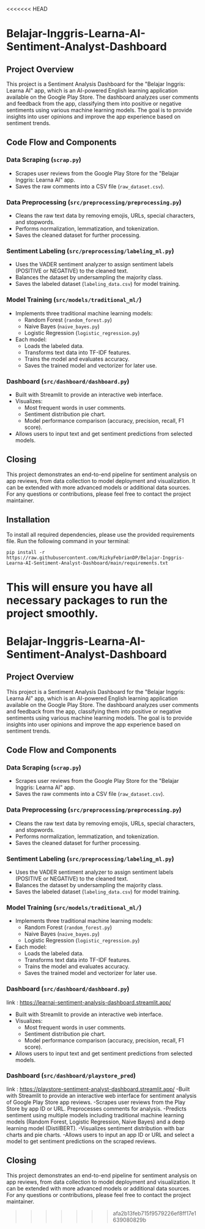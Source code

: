 <<<<<<< HEAD
# Belajar-Inggris-Learna-AI-Sentiment-Analyst-Dashboard

## Project Overview
This project is a Sentiment Analysis Dashboard for the "Belajar Inggris: Learna AI" app, which is an AI-powered English learning application available on the Google Play Store. The dashboard analyzes user comments and feedback from the app, classifying them into positive or negative sentiments using various machine learning models. The goal is to provide insights into user opinions and improve the app experience based on sentiment trends.

## Code Flow and Components

### Data Scraping (`scrap.py`)
- Scrapes user reviews from the Google Play Store for the "Belajar Inggris: Learna AI" app.
- Saves the raw comments into a CSV file (`raw_dataset.csv`).

### Data Preprocessing (`src/preprocessing/preprocessing.py`)
- Cleans the raw text data by removing emojis, URLs, special characters, and stopwords.
- Performs normalization, lemmatization, and tokenization.
- Saves the cleaned dataset for further processing.

### Sentiment Labeling (`src/preprocessing/labeling_ml.py`)
- Uses the VADER sentiment analyzer to assign sentiment labels (POSITIVE or NEGATIVE) to the cleaned text.
- Balances the dataset by undersampling the majority class.
- Saves the labeled dataset (`labeling_data.csv`) for model training.

### Model Training (`src/models/traditional_ml/`)
- Implements three traditional machine learning models:
  - Random Forest (`random_forest.py`)
  - Naive Bayes (`naive_bayes.py`)
  - Logistic Regression (`logistic_regression.py`)
- Each model:
  - Loads the labeled data.
  - Transforms text data into TF-IDF features.
  - Trains the model and evaluates accuracy.
  - Saves the trained model and vectorizer for later use.

### Dashboard (`src/dashboard/dashboard.py`)
- Built with Streamlit to provide an interactive web interface.
- Visualizes:
  - Most frequent words in user comments.
  - Sentiment distribution pie chart.
  - Model performance comparison (accuracy, precision, recall, F1 score).
- Allows users to input text and get sentiment predictions from selected models.

## Closing
This project demonstrates an end-to-end pipeline for sentiment analysis on app reviews, from data collection to model deployment and visualization. It can be extended with more advanced models or additional data sources. For any questions or contributions, please feel free to contact the project maintainer.

## Installation
To install all required dependencies, please use the provided requirements file. Run the following command in your terminal:

```
pip install -r https://raw.githubusercontent.com/RizkyFebrianDP/Belajar-Inggris-Learna-AI-Sentiment-Analyst-Dashboard/main/requirements.txt
```

This will ensure you have all necessary packages to run the project smoothly.
=======
# Belajar-Inggris-Learna-AI-Sentiment-Analyst-Dashboard

## Project Overview
This project is a Sentiment Analysis Dashboard for the "Belajar Inggris: Learna AI" app, which is an AI-powered English learning application available on the Google Play Store. The dashboard analyzes user comments and feedback from the app, classifying them into positive or negative sentiments using various machine learning models. The goal is to provide insights into user opinions and improve the app experience based on sentiment trends.

## Code Flow and Components

### Data Scraping (`scrap.py`)
- Scrapes user reviews from the Google Play Store for the "Belajar Inggris: Learna AI" app.
- Saves the raw comments into a CSV file (`raw_dataset.csv`).

### Data Preprocessing (`src/preprocessing/preprocessing.py`)
- Cleans the raw text data by removing emojis, URLs, special characters, and stopwords.
- Performs normalization, lemmatization, and tokenization.
- Saves the cleaned dataset for further processing.

### Sentiment Labeling (`src/preprocessing/labeling_ml.py`)
- Uses the VADER sentiment analyzer to assign sentiment labels (POSITIVE or NEGATIVE) to the cleaned text.
- Balances the dataset by undersampling the majority class.
- Saves the labeled dataset (`labeling_data.csv`) for model training.

### Model Training (`src/models/traditional_ml/`)
- Implements three traditional machine learning models:
  - Random Forest (`random_forest.py`)
  - Naive Bayes (`naive_bayes.py`)
  - Logistic Regression (`logistic_regression.py`)
- Each model:
  - Loads the labeled data.
  - Transforms text data into TF-IDF features.
  - Trains the model and evaluates accuracy.
  - Saves the trained model and vectorizer for later use.

### Dashboard (`src/dashboard/dashboard.py`)
link : https://learnai-sentiment-analysis-dashboard.streamlit.app/
- Built with Streamlit to provide an interactive web interface.
- Visualizes:
  - Most frequent words in user comments.
  - Sentiment distribution pie chart.
  - Model performance comparison (accuracy, precision, recall, F1 score).
- Allows users to input text and get sentiment predictions from selected models.

### Dashboard (`src/dashboard/playstore_pred`)
link : https://playstore-sentiment-analyst-dashboard.streamlit.app/
-Built with Streamlit to provide an interactive web interface for sentiment analysis of Google Play Store app reviews.
-Scrapes user reviews from the Play Store by app ID or URL.
Preprocesses comments for analysis.
-Predicts sentiment using multiple models including traditional machine learning models (Random Forest, Logistic Regression, Naive Bayes) and a deep learning model (DistilBERT).
-Visualizes sentiment distribution with bar charts and pie charts.
-Allows users to input an app ID or URL and select a model to get sentiment predictions on the scraped reviews.

## Closing
This project demonstrates an end-to-end pipeline for sentiment analysis on app reviews, from data collection to model deployment and visualization. It can be extended with more advanced models or additional data sources. For any questions or contributions, please feel free to contact the project maintainer.
>>>>>>> afa2b13feb715f9579226ef8ff17e1639080829b
